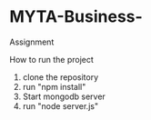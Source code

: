 # MYTA-Business-
Assignment

How to run the project
1) clone the repository
2) run "npm install"
3) Start mongodb server
4) run "node server.js"
